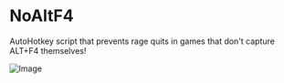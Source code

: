 # NoAltF4
AutoHotkey script that prevents rage quits in games that don't capture ALT+F4 themselves!

![Image](https://i.imgur.com/qSU1Kfh.png)
